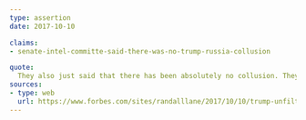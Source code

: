 ```yaml
---
type: assertion
date: 2017-10-10

claims:
- senate-intel-committe-said-there-was-no-trump-russia-collusion

quote:
  They also just said that there has been absolutely no collusion. They just said that. Yesterday. Two days ago. Senate. There has been no collusion. I didn't speak to Russians.
sources:
- type: web
  url: https://www.forbes.com/sites/randalllane/2017/10/10/trump-unfiltered/4/
---
```

